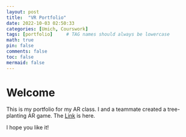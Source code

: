 ```yaml
---
layout: post
title:  "VR Portfolio"
date: 2022-10-03 02:50:33
categories: [Umich, Courswork]
tags: [portfolio]     # TAG names should always be lowercase
math: true
pin: false
comments: false
toc: false
mermaid: false
---
```


# Welcome

This is my portfolio for my AR class. I and a teammate created a tree-planting AR game. The [Link](https://youtu.be/mFiywZ0S4WU) is here.

I hope you like it!
